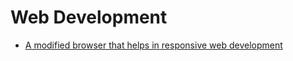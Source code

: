# Web Development

* [A modified browser that helps in responsive web development](https://github.com/manojVivek/responsively-app)
